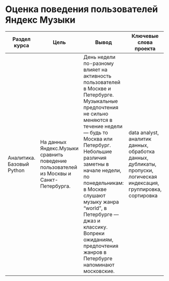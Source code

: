# Оценка поведения пользователей Яндекс Музыки

Раздел курса| Цель | Вывод |Ключевые слова проекта | Используемые библиотеки
------------- |------------------|---------------- | ---------------- | -----------------------
Аналитика. Базовый Python |На данных Яндекс.Музыки сравнить поведение пользователей из Москвы и Санкт-Петербурга. | День недели по-разному влияет на активность пользователей в Москве и Петербурге. Музыкальные предпочтения не сильно меняются в течение недели — будь то Москва или Петербург. Небольшие различия заметны в начале недели, по понедельникам: в Москве слушают музыку жанра “world”, в Петербурге — джаз и классику. Вопреки ожиданиям, предпочтения жанров в Петербурге напоминают московские.| data analyst, аналитик данных, обработка данных, дубликаты, пропуски, логическая индексация, группировка, сортировка  | `Pandas`, `Python`


